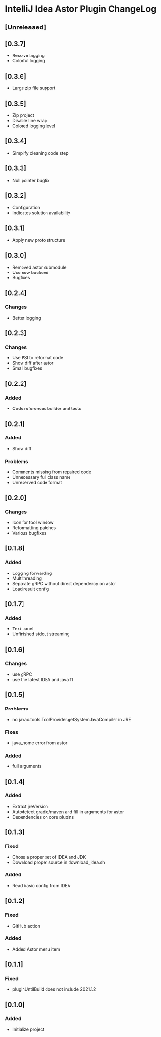 <!-- Keep a Changelog guide -> https://keepachangelog.com -->

# IntelliJ Idea Astor Plugin ChangeLog

## [Unreleased]
## [0.3.7]
- Resolve lagging
- Colorful logging

## [0.3.6]
- Large zip file support

## [0.3.5]
- Zip project
- Disable line wrap
- Colored logging level

## [0.3.4]
- Simplify cleaning code step

## [0.3.3]
- Null pointer bugfix

## [0.3.2]
- Configuration
- Indicates solution availability
## [0.3.1]
- Apply new proto structure

## [0.3.0]
- Removed astor submodule 
- Use new backend
- Bugfixes
## [0.2.4]
### Changes
- Better logging

## [0.2.3]
### Changes
- Use PSI to reformat code
- Show diff after astor
- Small bugfixes

## [0.2.2]
### Added
- Code references builder and tests

## [0.2.1]
### Added
- Show diff

### Problems
- Comments missing from repaired code
- Unnecessary full class name
- Unreserved code format


## [0.2.0]
### Changes
- Icon for tool window 
- Reformatting patches
- Various bugfixes

## [0.1.8]
### Added
- Logging forwarding
- Multithreading
- Separate gRPC without direct dependency on astor
- Load result config

## [0.1.7]
### Added
- Text panel
- Unfinished stdout streaming

## [0.1.6]
### Changes
- use gRPC
- use the latest IDEA and java 11

## [0.1.5]
### Problems
- no javax.tools.ToolProvider.getSystemJavaCompiler in JRE
### Fixes
- java_home error from astor
### Added
- full arguments

## [0.1.4]
### Added
- Extract jreVersion
- Autodetect gradle/maven and fill in arguments for astor
- Dependencies on core plugins

## [0.1.3]
### Fixed
- Chose a proper set of IDEA and JDK
- Download proper source in download_idea.sh

### Added
- Read basic config from IDEA

## [0.1.2]
### Fixed
- GitHub action
### Added
- Added Astor menu item

## [0.1.1]
### Fixed
- pluginUntilBuild does not include 2021.1.2

## [0.1.0]
### Added
- Initialize project



